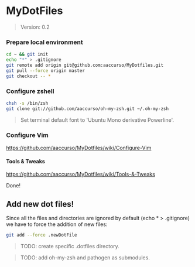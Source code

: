# MyDotFiles #
> Version: 0.2

### Prepare local environment
```sh
cd ~ && git init
echo "*" > .gitignore
git remote add origin git@github.com:aaccurso/MyDotfiles.git
git pull --force origin master
git checkout -- *
```

### Configure zshell
```sh
chsh -s /bin/zsh
git clone git://github.com/aaccurso/oh-my-zsh.git ~/.oh-my-zsh
```
> Set terminal default font to 'Ubuntu Mono derivative Powerline'.

### Configure Vim
https://github.com/aaccurso/MyDotfiles/wiki/Configure-Vim

#### Tools & Tweaks
https://github.com/aaccurso/MyDotfiles/wiki/Tools-&-Tweaks

Done!

## Add new dot files! ##
Since all the files and directories are ignored by default (echo * > .gitignore) we have to force the addition of new files:
```sh
git add --force .newDotFile
```

> TODO: create specific .dotfiles directory.

> TODO: add oh-my-zsh and pathogen as submodules.

